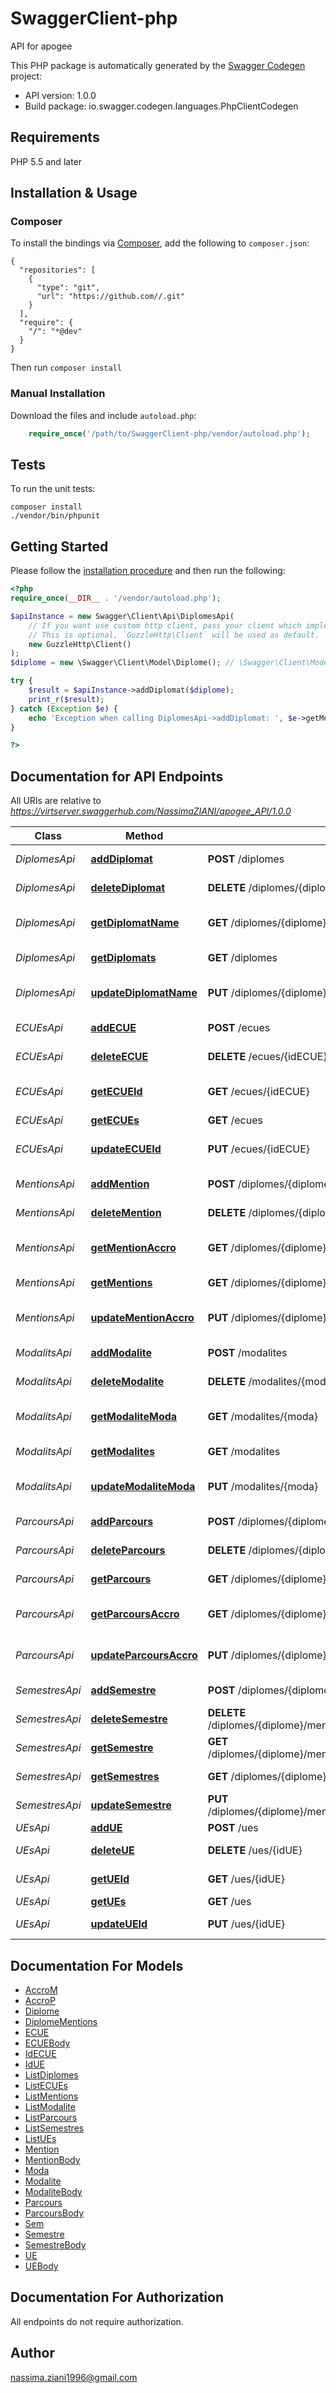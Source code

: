 # SwaggerClient-php
API for apogee

This PHP package is automatically generated by the [Swagger Codegen](https://github.com/swagger-api/swagger-codegen) project:

- API version: 1.0.0
- Build package: io.swagger.codegen.languages.PhpClientCodegen

## Requirements

PHP 5.5 and later

## Installation & Usage
### Composer

To install the bindings via [Composer](http://getcomposer.org/), add the following to `composer.json`:

```
{
  "repositories": [
    {
      "type": "git",
      "url": "https://github.com//.git"
    }
  ],
  "require": {
    "/": "*@dev"
  }
}
```

Then run `composer install`

### Manual Installation

Download the files and include `autoload.php`:

```php
    require_once('/path/to/SwaggerClient-php/vendor/autoload.php');
```

## Tests

To run the unit tests:

```
composer install
./vendor/bin/phpunit
```

## Getting Started

Please follow the [installation procedure](#installation--usage) and then run the following:

```php
<?php
require_once(__DIR__ . '/vendor/autoload.php');

$apiInstance = new Swagger\Client\Api\DiplomesApi(
    // If you want use custom http client, pass your client which implements `GuzzleHttp\ClientInterface`.
    // This is optional, `GuzzleHttp\Client` will be used as default.
    new GuzzleHttp\Client()
);
$diplome = new \Swagger\Client\Model\Diplome(); // \Swagger\Client\Model\Diplome | Diplomat item to add/edit

try {
    $result = $apiInstance->addDiplomat($diplome);
    print_r($result);
} catch (Exception $e) {
    echo 'Exception when calling DiplomesApi->addDiplomat: ', $e->getMessage(), PHP_EOL;
}

?>
```

## Documentation for API Endpoints

All URIs are relative to *https://virtserver.swaggerhub.com/NassimaZIANI/apogee_API/1.0.0*

Class | Method | HTTP request | Description
------------ | ------------- | ------------- | -------------
*DiplomesApi* | [**addDiplomat**](docs/Api/DiplomesApi.md#adddiplomat) | **POST** /diplomes | adds a diplomat
*DiplomesApi* | [**deleteDiplomat**](docs/Api/DiplomesApi.md#deletediplomat) | **DELETE** /diplomes/{diplome} | deletes a diplomat
*DiplomesApi* | [**getDiplomatName**](docs/Api/DiplomesApi.md#getdiplomatname) | **GET** /diplomes/{diplome} | gets a Diplomat by it&#39;s name
*DiplomesApi* | [**getDiplomats**](docs/Api/DiplomesApi.md#getdiplomats) | **GET** /diplomes | gets diplomats
*DiplomesApi* | [**updateDiplomatName**](docs/Api/DiplomesApi.md#updatediplomatname) | **PUT** /diplomes/{diplome} | update a diplomat by its name
*ECUEsApi* | [**addECUE**](docs/Api/ECUEsApi.md#addecue) | **POST** /ecues | adds an ECUE
*ECUEsApi* | [**deleteECUE**](docs/Api/ECUEsApi.md#deleteecue) | **DELETE** /ecues/{idECUE} | deletes an ECUE
*ECUEsApi* | [**getECUEId**](docs/Api/ECUEsApi.md#getecueid) | **GET** /ecues/{idECUE} | gets a ECUE by it&#39;s id
*ECUEsApi* | [**getECUEs**](docs/Api/ECUEsApi.md#getecues) | **GET** /ecues | gets ECUEs
*ECUEsApi* | [**updateECUEId**](docs/Api/ECUEsApi.md#updateecueid) | **PUT** /ecues/{idECUE} | update an ECUE by its id
*MentionsApi* | [**addMention**](docs/Api/MentionsApi.md#addmention) | **POST** /diplomes/{diplome}/mentions | adds a Mention
*MentionsApi* | [**deleteMention**](docs/Api/MentionsApi.md#deletemention) | **DELETE** /diplomes/{diplome}/mentions/{accroM} | deletes a Mention
*MentionsApi* | [**getMentionAccro**](docs/Api/MentionsApi.md#getmentionaccro) | **GET** /diplomes/{diplome}/mentions/{accroM} | gets a Mention by it&#39;s accro
*MentionsApi* | [**getMentions**](docs/Api/MentionsApi.md#getmentions) | **GET** /diplomes/{diplome}/mentions | gets Mentions
*MentionsApi* | [**updateMentionAccro**](docs/Api/MentionsApi.md#updatementionaccro) | **PUT** /diplomes/{diplome}/mentions/{accroM} | update a Mention by its accro
*ModalitsApi* | [**addModalite**](docs/Api/ModalitsApi.md#addmodalite) | **POST** /modalites | adds a Modalité
*ModalitsApi* | [**deleteModalite**](docs/Api/ModalitsApi.md#deletemodalite) | **DELETE** /modalites/{moda} | deletes a Modalité
*ModalitsApi* | [**getModaliteModa**](docs/Api/ModalitsApi.md#getmodalitemoda) | **GET** /modalites/{moda} | gets a Modalité by it&#39;s code
*ModalitsApi* | [**getModalites**](docs/Api/ModalitsApi.md#getmodalites) | **GET** /modalites | gets Modalités
*ModalitsApi* | [**updateModaliteModa**](docs/Api/ModalitsApi.md#updatemodalitemoda) | **PUT** /modalites/{moda} | update a Modalité by its code
*ParcoursApi* | [**addParcours**](docs/Api/ParcoursApi.md#addparcours) | **POST** /diplomes/{diplome}/mentions/{accroM}/parcours | adds a Parcours
*ParcoursApi* | [**deleteParcours**](docs/Api/ParcoursApi.md#deleteparcours) | **DELETE** /diplomes/{diplome}/mentions/{accroM}/parcours/{accroP} | deletes a Parcours
*ParcoursApi* | [**getParcours**](docs/Api/ParcoursApi.md#getparcours) | **GET** /diplomes/{diplome}/mentions/{accroM}/parcours | gets Parcours
*ParcoursApi* | [**getParcoursAccro**](docs/Api/ParcoursApi.md#getparcoursaccro) | **GET** /diplomes/{diplome}/mentions/{accroM}/parcours/{accroP} | gets a Parcours by it&#39;s accro
*ParcoursApi* | [**updateParcoursAccro**](docs/Api/ParcoursApi.md#updateparcoursaccro) | **PUT** /diplomes/{diplome}/mentions/{accroM}/parcours/{accroP} | update a Parcours by its accro
*SemestresApi* | [**addSemestre**](docs/Api/SemestresApi.md#addsemestre) | **POST** /diplomes/{diplome}/mentions/{accroM}/parcours/{accroP}/semestres | adds a Semestre
*SemestresApi* | [**deleteSemestre**](docs/Api/SemestresApi.md#deletesemestre) | **DELETE** /diplomes/{diplome}/mentions/{accroM}/parcours/{accroP}/semestres/{sem} | deletes a Semestre
*SemestresApi* | [**getSemestre**](docs/Api/SemestresApi.md#getsemestre) | **GET** /diplomes/{diplome}/mentions/{accroM}/parcours/{accroP}/semestres/{sem} | gets a Semestre
*SemestresApi* | [**getSemestres**](docs/Api/SemestresApi.md#getsemestres) | **GET** /diplomes/{diplome}/mentions/{accroM}/parcours/{accroP}/semestres | gets Semestres
*SemestresApi* | [**updateSemestre**](docs/Api/SemestresApi.md#updatesemestre) | **PUT** /diplomes/{diplome}/mentions/{accroM}/parcours/{accroP}/semestres/{sem} | update a Semestre
*UEsApi* | [**addUE**](docs/Api/UEsApi.md#addue) | **POST** /ues | adds a UE
*UEsApi* | [**deleteUE**](docs/Api/UEsApi.md#deleteue) | **DELETE** /ues/{idUE} | deletes an UE
*UEsApi* | [**getUEId**](docs/Api/UEsApi.md#getueid) | **GET** /ues/{idUE} | gets a UE by it&#39;s id
*UEsApi* | [**getUEs**](docs/Api/UEsApi.md#getues) | **GET** /ues | gets UEs
*UEsApi* | [**updateUEId**](docs/Api/UEsApi.md#updateueid) | **PUT** /ues/{idUE} | update a UE by its id


## Documentation For Models

 - [AccroM](docs/Model/AccroM.md)
 - [AccroP](docs/Model/AccroP.md)
 - [Diplome](docs/Model/Diplome.md)
 - [DiplomeMentions](docs/Model/DiplomeMentions.md)
 - [ECUE](docs/Model/ECUE.md)
 - [ECUEBody](docs/Model/ECUEBody.md)
 - [IdECUE](docs/Model/IdECUE.md)
 - [IdUE](docs/Model/IdUE.md)
 - [ListDiplomes](docs/Model/ListDiplomes.md)
 - [ListECUEs](docs/Model/ListECUEs.md)
 - [ListMentions](docs/Model/ListMentions.md)
 - [ListModalite](docs/Model/ListModalite.md)
 - [ListParcours](docs/Model/ListParcours.md)
 - [ListSemestres](docs/Model/ListSemestres.md)
 - [ListUEs](docs/Model/ListUEs.md)
 - [Mention](docs/Model/Mention.md)
 - [MentionBody](docs/Model/MentionBody.md)
 - [Moda](docs/Model/Moda.md)
 - [Modalite](docs/Model/Modalite.md)
 - [ModaliteBody](docs/Model/ModaliteBody.md)
 - [Parcours](docs/Model/Parcours.md)
 - [ParcoursBody](docs/Model/ParcoursBody.md)
 - [Sem](docs/Model/Sem.md)
 - [Semestre](docs/Model/Semestre.md)
 - [SemestreBody](docs/Model/SemestreBody.md)
 - [UE](docs/Model/UE.md)
 - [UEBody](docs/Model/UEBody.md)


## Documentation For Authorization

 All endpoints do not require authorization.


## Author

nassima.ziani1996@gmail.com



